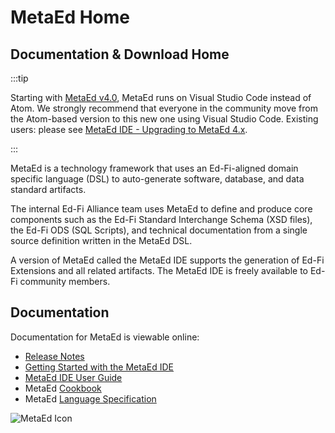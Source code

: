# MetaEd Home

## Documentation & Download Home

:::tip

Starting with [MetaEd v4.0](./releases/4.0.0.md), MetaEd runs on Visual
Studio Code instead of Atom. We strongly recommend that everyone in the
community move from the Atom-based version to this new one using Visual Studio
Code. Existing users: please see [MetaEd IDE - Upgrading to MetaEd
4.x](./ide-user-guide/upgrading-to-metaed-4x.md).

:::

MetaEd is a technology framework that uses an Ed-Fi-aligned domain specific
language (DSL) to auto-generate software, database, and data standard artifacts.

The internal Ed-Fi Alliance team uses MetaEd to define and produce core
components such as the Ed-Fi Standard Interchange Schema (XSD files), the Ed-Fi
ODS (SQL Scripts), and technical documentation from a single source definition
written in the MetaEd DSL.

A version of MetaEd called the MetaEd IDE supports the generation of Ed-Fi
Extensions and all related artifacts. The MetaEd IDE is freely available to
Ed-Fi community members.

## Documentation

Documentation for MetaEd is viewable online:

* [Release Notes](./releases/readme.mdx)
* [Getting Started with the MetaEd IDE](./getting-started-with-metaed-ide/readme.md)
* [MetaEd IDE User Guide](./ide-user-guide/readme.md)
* MetaEd [Cookbook](./cookbook/readme.mdx)
* MetaEd [Language Specification](./language-specification/readme.md)

![MetaEd Icon](https://edfidocs.blob.core.windows.net/$web/img/reference/metaed/MetaEd-Temp-Icon.png)
